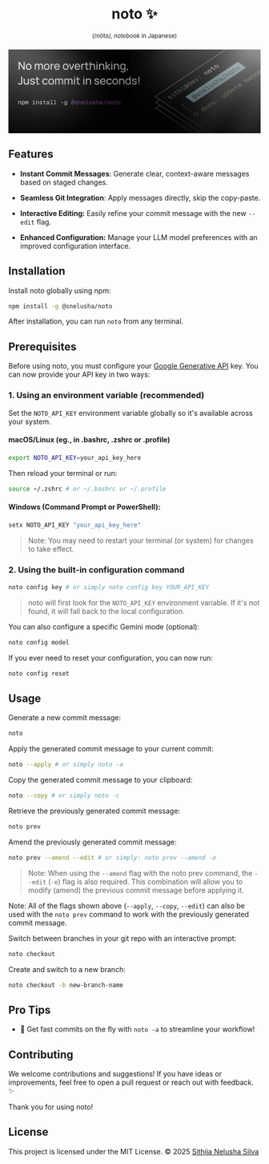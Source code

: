 <h1 align="center">noto ✨</h1>
<p align="center"><sup>(/nōto/, <em>notebook</em> in Japanese)</sup></p>
<img src="https://github.com/snelusha/static/blob/main/noto/banner-sharp.png?raw=true" align="center"></img>

## Features

- **Instant Commit Messages**: Generate clear, context-aware messages based on staged changes.

- **Seamless Git Integration**: Apply messages directly, skip the copy-paste.

- **Interactive Editing:** Easily refine your commit message with the new `--edit` flag.

- **Enhanced Configuration:** Manage your LLM model preferences with an improved configuration interface.

## Installation

Install noto globally using npm:

```bash
npm install -g @snelusha/noto
```

After installation, you can run `noto` from any terminal.

## Prerequisites

Before using noto, you must configure your [Google Generative API](https://aistudio.google.com/app/apikey) key. You can now provide your API key in two ways:

### 1. Using an environment variable (recommended)

Set the `NOTO_API_KEY` environment variable globally so it's available across your system.

#### macOS/Linux (eg., in .bashrc, .zshrc or .profile)

```bash
export NOTO_API_KEY=your_api_key_here
```

Then reload your terminal or run:

```bash
source ~/.zshrc # or ~/.bashrc or ~/.profile
```

#### Windows (Command Prompt or PowerShell):

```bash
setx NOTO_API_KEY "your_api_key_here"
```

> Note: You may need to restart your terminal (or system) for changes to take effect.

### 2. Using the built-in configuration command

```bash
noto config key # or simply noto config key YOUR_API_KEY
```

> noto will first look for the `NOTO_API_KEY` environment variable. If it's not found, it will fall back to the local configuration.

You can also configure a specific Gemini mode (optional):

```bash
noto config model
```

If you ever need to reset your configuration, you can now run:

```bash
noto config reset
```

## Usage

Generate a new commit message:

```bash
noto
```

Apply the generated commit message to your current commit:

```bash
noto --apply # or simply noto -a
```

Copy the generated commit message to your clipboard:

```bash
noto --copy # or simply noto -c
```

Retrieve the previously generated commit message:

```bash
noto prev
```

Amend the previously generated commit message:

```bash
noto prev --amend --edit # or simply: noto prev --amend -e
```

> Note: When using the `--amend` flag with the noto prev command, the `--edit` (`-e`) flag is also required. This combination will allow you to modify (amend) the previous commit message before applying it.

Note: All of the flags shown above (`--apply`, `--copy`, `--edit`) can also be used with the `noto prev` command to work with the previously generated commit message.

Switch between branches in your git repo with an interactive prompt:

```bash
noto checkout
```

Create and switch to a new branch:

```bash
noto checkout -b new-branch-name
```

## Pro Tips

- 🚀 Get fast commits on the fly with `noto -a` to streamline your workflow!

## Contributing

We welcome contributions and suggestions! If you have ideas or improvements, feel free to open a pull request or reach out with feedback. ✨

Thank you for using noto!

## License

This project is licensed under the MIT License.
© 2025 [Sithija Nelusha Silva](https://github.com/snelusha)
